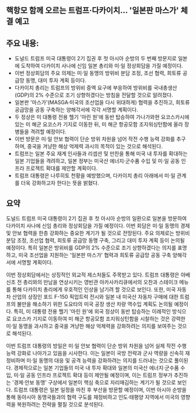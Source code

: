 ## 핵항모 함께 오르는 트럼프·다카이치… '일본판 마스가' 체결 예고

## 주요 내용:
*   도널드 트럼프 미국 대통령이 2기 집권 후 첫 아시아 순방의 두 번째 방문지로 일본에 도착하여 다카이치 사나에 신임 일본 총리와 미·일 정상회담을 가질 예정이다.
*   이번 정상회담의 주요 의제는 미·일 동맹의 방위비 분담 조정, 조선 협력, 희토류 공급망 동맹, 대미 투자 계획 등이다.
*   다카이치 총리는 트럼프의 방위비 증액 요구에 부응하여 방위비를 국내총생산(GDP)의 2% 수준으로 조기 상향하겠다는 방침을 전달할 것으로 알려졌다.
*   일본판 '마스가'(MASGA·미국의 조선업을 다시 위대하게) 협력을 추진하고, 희토류 공급망을 공동 구축하는 양해각서에 각각 서명할 계획이다.
*   두 정상은 미 대통령 전용 헬기 '마린 원'에 동반 탑승하여 가나가와현 요코스카시에 있는 미 해군 요코스카 기지로 이동한 뒤, 미 해군 항공모함 조지워싱턴함에 올라 장병들을 격려할 예정이다.
*   이번 방문은 미·일 안보 협력이 단순 방위 차원을 넘어 작전 수행 능력 강화를 추구하며, 중국을 겨냥한 해상 억제력 과시의 목적이 있는 것으로 해석된다.
*   트럼프는 일본 주요 재계 인사들과 리셉션 및 만찬을 통해 미국 내 투자를 확대하는 일본 기업들을 격려하고, 일본 정부는 미국산 에너지·군수품 수입 및 미·일 공동 인프라 프로젝트 확대를 제안할 계획이다.
*   트럼프 대통령은 나루히토 천황을 예방했으며, 다카이치 총리 아래에서 미·일 관계를 더욱 강화하고자 한다는 뜻을 밝혔다.

## 요약
도널드 트럼프 미국 대통령이 2기 집권 후 첫 아시아 순방의 일환으로 일본을 방문하여 다카이치 사나에 신임 총리와 정상회담을 가질 예정이다. 이번 회담은 미·일 동맹의 경제 및 안보 협력을 한층 강화하는 중요한 계기가 될 것으로 전망된다. 주요 의제로는 방위비 분담 조정, 조선업 협력, 희토류 공급망 동맹 구축, 그리고 대미 투자 계획 등이 논의될 예정이다. 특히 일본은 방위비를 GDP의 2% 수준으로 조기 상향하겠다는 의지를 표명하고, 미국 조선업을 지원하는 '일본판 마스가' 협력과 희토류 공급망 공동 구축 양해각서에 서명할 계획이다.

이번 정상회담에서는 상징적인 외교적 제스처들도 주목받고 있다. 트럼프 대통령은 아베 신조 전 총리와의 만남을 연상시키는 영빈관 아카사카리큐에서의 오찬과 스테이크 메뉴를 통해 다카이치 총리에게 우호적인 인상을 남기려 할 것으로 보인다. 또한, 미국 자동차 산업의 상징인 포드 F-150 픽업트럭 전시와 일본 내 미국산 자동차 구매에 대한 트럼프의 불만을 해소하기 위한 도요타의 미국 공장 생산 차량 역수입 계획도 논의될 예정이다. 특히, 미 대통령 전용 헬기 '마린 원'에 외국 정상이 동반 탑승하는 이례적인 방식으로 요코스카 기지로 이동하여 미 해군 항공모함 조지워싱턴함을 시찰하는 것은 강력한 미·일 동맹을 과시하고 중국을 겨냥한 해상 억제력을 강화하려는 의지를 보여주는 것으로 해석된다.

이번 트럼프 대통령의 방일은 미·일 안보 협력이 단순 방위 차원을 넘어 실제 작전 수행 능력 강화로 나아가고 있음을 시사한다. 이는 일본이 국방 전략과 군사 역량을 신속히 재정비하며 미·일 동맹의 대응 및 공격 능력을 강화하려는 의지를 드러내는 것으로 풀이된다. 경제적으로는 일본 기업들의 미국 내 투자 확대와 일본의 미국산 에너지·군수품 수입, 미·일 공동 인프라 프로젝트 확대 등이 제안될 예정이며, 이는 트럼프 정부가 추진하는 '경제·안보 동맹' 구상에서 일본이 핵심 축으로 자리매김하는 계기가 될 것으로 보인다. 트럼프 대통령은 일본 일정을 마친 후 부산을 방문할 예정이며, 이번 아시아 순방을 통해 동아시아 동맹국들과의 협력 구도를 재정비하고 인도·태평양 지역에서 미국의 영향력을 복원하려는 전략을 펼칠 것으로 분석된다.